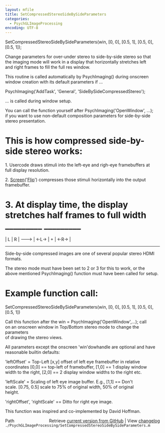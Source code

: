 ```yaml
---
layout: mfile
title: SetCompressedStereoSideBySideParameters
categories:
  - PsychGLImageProcessing
encoding: UTF-8
---
```


SetCompressedStereoSideBySideParameters(win, [0, 0], [0.5, 1], [0.5, 0], [0.5, 1]);  

Change parameters for over-under stereo to side-by-side stereo so that  
the imaging mode will work in a display that horizontally stretches left  
and right frames to fill the full res window.  

This routine is called automatically by PsychImaging() during onscreen  
window creation with its default parameters if ...  

PsychImaging('AddTask', 'General', 'SideBySideCompressedStereo');  

... is called during window setup.  

You can call the function yourself after PsychImaging('OpenWindow', ...);  
if you want to use non-default composition parameters for side-by-side  
stereo presentation.  

# This is how compressed side-by-side stereo works:  

1\. Usercode draws stimuli into the left-eye and righ-eye framebuffers at  
   full display resolution.  

2\. [Screen](/docs/Screen)('[Flip](/docs/Flip)') compresses those stimuli horizontally into the output  
   framebuffer.  

# 3\. At display time, the display stretches half frames to full width        \_\_\_\_\_\_\_\_\_       \_\_\_\_\_\_\_\_\_  
   | L | R |   ---\> | \<-L-\>  |  +   | \<-R-\>  |  
   ---------        ----------      ----------  

Side-by-side compressed images are one of several popular stereo HDMI  
formats.  

The stereo mode must have been set to 2 or 3 for this to work, or the  
above mentioned PsychImaging() function must have been called for setup.  

# Example function call:  

SetCompressedStereoSideBySideParameters(win, [0, 0], [0.5, 1], [0.5, 0], [0.5, 1])  

Call this function after the win = PsychImaging('OpenWindow',...); call  
on an onscreen window in Top/Bottom stereo mode to change the parameters  
of drawing the stereo views.  

All parameters except the onscreen 'win'dowhandle are optional and have  
reasonable builtin defaults:  

'leftOffset' = Top-Left [x,y] offset of left eye framebuffer in relative  
coordinates [0,0] == top-left of framebuffer, [1,0] == 1 display window  
width to the right, [2,0] == 2 display window widths to the right etc.  

'leftScale' = Scaling of left eye image buffer. E.g., [1,1] == Don't  
scale. [0.75, 0.5] scale to 75% of original width, 50% of original  
height.  

'rightOffset', 'rightScale' == Ditto for right eye image.  

This function was inspired and co-implemented by David Hoffman.  



<div class="code_header" style="text-align:right;">
  <span style="float:left;">Path&nbsp;&nbsp;</span> <span class="counter">Retrieve <a href=
  "https://raw.github.com/Psychtoolbox-3/Psychtoolbox-3/beta/./PsychGLImageProcessing/SetCompressedStereoSideBySideParameters.m">current version from GitHub</a> | View <a href=
  "https://github.com/Psychtoolbox-3/Psychtoolbox-3/commits/beta/./PsychGLImageProcessing/SetCompressedStereoSideBySideParameters.m">changelog</a></span>
</div>
<div class="code">
  <code>./PsychGLImageProcessing/SetCompressedStereoSideBySideParameters.m</code>
</div>
